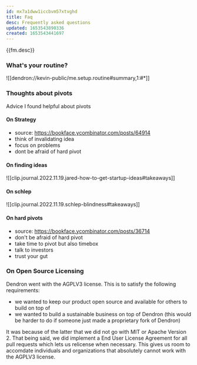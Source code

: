 ```yaml
---
id: mx7a1dww1iccbvm57xtvghd
title: Faq
desc: Frequently asked questions
updated: 1653543890336
created: 1653543441697
---
```


{{fm.desc}}

### What's your routine?

![[dendron://kevin-public/me.setup.routine#summary,1:#*]]

### Thoughts about pivots

Advice I found helpful about pivots

#### On Strategy
- source: https://bookface.ycombinator.com/posts/64914
- think of invalidating idea
- focus on problems
- dont be afraid of hard pivot

#### On finding ideas
![[clip.journal.2022.11.19.jared-how-to-get-startup-ideas#takeaways]]

#### On schlep
![[clip.journal.2022.11.19.schlep-blindness#takeaways]]

#### On hard pivots
- source: https://bookface.ycombinator.com/posts/36714
- don't be afraid of hard pivot
- take time to pivot but also timebox
- talk to investors
- trust your gut

### On Open Source Licensing

Dendron went with the AGPLV3 license. This is to satisfy the following requirements:
- we wanted to keep our product open source and available for others to build on top of
- we wanted to build a sustainable business on top of Dendron (this would be harder to do if someone just made a proprietary fork of Dendron)

It was because of the latter that we did not go with MIT or Apache Version 2. That being said, we did implement a End User License Agreement for all pull requests which lets us relicense when necessary. 
This gives us room to accomdate individuals and organizations that absolutely cannot work with the AGPLV3 license.